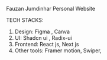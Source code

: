 Fauzan Jumdinhar Personal Website

TECH STACKS:

1.  Design: Figma , Canva
2.  UI: Shadcn ui , Radix-ui
3.  Frontend: React js, Next js
4.  Other tools: Framer motion, Swiper,
